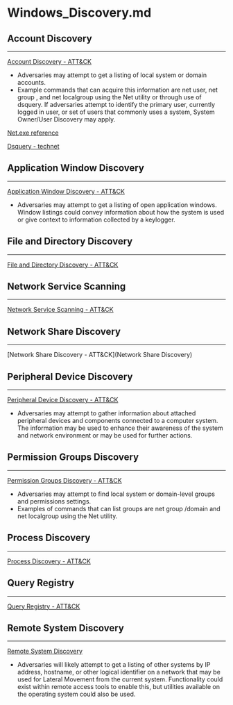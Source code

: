 # Windows_Discovery.md




## Account Discovery
-------------------------------
[Account Discovery - ATT&CK](https://attack.mitre.org/wiki/Technique/T1087)
* Adversaries may attempt to get a listing of local system or domain accounts. 
* Example commands that can acquire this information are net user, net group <groupname>, and net localgroup <groupname> using the Net utility or through use of dsquery. If adversaries attempt to identify the primary user, currently logged in user, or set of users that commonly uses a system, System Owner/User Discovery may apply. 

[Net.exe reference](http://windowsitpro.com/windows/netexe-reference)

[Dsquery - technet](https://technet.microsoft.com/en-us/library/cc732952.aspx)



## Application Window Discovery
-------------------------------
[Application Window Discovery - ATT&CK](https://attack.mitre.org/wiki/Technique/T1010)
* Adversaries may attempt to get a listing of open application windows. Window listings could convey information about how the system is used or give context to information collected by a keylogger. 



## File and Directory Discovery
-------------------------------
[File and Directory Discovery - ATT&CK](https://attack.mitre.org/wiki/Technique/T1083)



## Network Service Scanning
-------------------------------
[Network Service Scanning - ATT&CK](https://attack.mitre.org/wiki/Technique/T1046)



## Network Share Discovery
-------------------------------
[Network Share Discovery - ATT&CK](Network Share Discovery)



## Peripheral Device Discovery
-------------------------------
[Peripheral Device Discovery - ATT&CK](https://attack.mitre.org/wiki/Technique/T1120)
* Adversaries may attempt to gather information about attached peripheral devices and components connected to a computer system. The information may be used to enhance their awareness of the system and network environment or may be used for further actions. 



## Permission Groups Discovery
-------------------------------
[Permission Groups Discovery - ATT&CK](https://attack.mitre.org/wiki/Technique/T1069)
* Adversaries may attempt to find local system or domain-level groups and permissions settings. 
* Examples of commands that can list groups are net group /domain and net localgroup using the Net utility. 



## Process Discovery
-------------------------------
[Process Discovery - ATT&CK](https://attack.mitre.org/wiki/Technique/T1057)



## Query Registry
-------------------------------
[Query Registry - ATT&CK](https://attack.mitre.org/wiki/Technique/T1012)



## Remote System Discovery
-------------------------------
[Remote System Discovery](https://attack.mitre.org/wiki/Technique/T1018)
* Adversaries will likely attempt to get a listing of other systems by IP address, hostname, or other logical identifier on a network that may be used for Lateral Movement from the current system. Functionality could exist within remote access tools to enable this, but utilities available on the operating system could also be used. 







